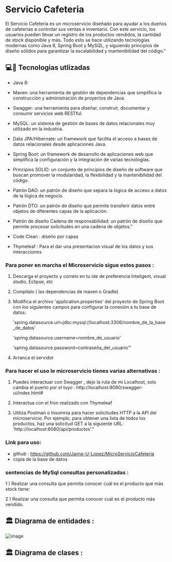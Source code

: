 # Servicio Cafeteria


El Servicio Cafetería es un microservicio diseñado para ayudar a los dueños de cafeterías a controlar sus ventas e inventario. Con este servicio, los usuarios pueden llevar un registro de los productos vendidos, la cantidad de stock disponible y más. Todo esto se hace utilizando tecnologías modernas como Java 8, Spring Boot y MySQL, y siguiendo principios de diseño sólidos para garantizar la escalabilidad y mantenibilidad del código."



## 💻:construction_worker: Tecnologias utlizadas 

- Java 8: 

- Maven: una herramienta de gestión de dependencias que simplifica la construcción y administración de proyectos de Java.

- Swagger: una herramienta para diseñar, construir, documentar y consumir servicios web RESTful.

- MySQL: un sistema de gestión de bases de datos relacionales muy utilizado en la industria.

- Data JPA/Hibernate: un framework que facilita el acceso a bases de datos relacionales desde aplicaciones Java.

- Spring Boot: un framework de desarrollo de aplicaciones web que simplifica la configuración y la integración de varias tecnologías.

- Principios SOLID: un conjunto de principios de diseño de software que buscan promover la modularidad, la flexibilidad y la mantenibilidad del código.

- Patrón DAO: un patrón de diseño que separa la lógica de acceso a datos de la lógica de negocio.

- Patrón DTO: un patrón de diseño que permite transferir datos entre objetos de diferentes capas de la aplicación.

- Patrón de diseño Cadena de responsabilidad: un patrón de diseño que permite procesar solicitudes en una cadena de objetos."

- Code Clean :  diseño por capas 

- Thymeleaf  : Para el dar una presentacion visual de los datos y sus interacciones















### Para poner en marcha el Microservicio sigue estos pasos :
 
 1) Descarga el proyecto y correlo en tu ide de preferencia Inteligent, visual studio, Eclipse, etc
 2) Compilalo ( las dependencias de maven o Gradle)
  
 3)  Modifica el archivo 'application.properties' del proyecto de Spring Boot con los siguientes campos para configurar la conexión a tu base de datos:

      'spring.datasource.url=jdbc:mysql://localhost:3306/nombre_de_la_base_de_datos'

      'spring.datasource.username=nombre_de_usuario'

      'spring.datasource.password=contraseña_del_usuario'"

 4) Arranca el servidor 


###  Para hacer el uso le microservicio tienes varias  alternativas :

1) Puedes interactuar con Swagger , dejo la ruta de mi Localhost, solo cambia el puerto por el tuyo : http://localhost:8080/swagger-ui/index.html#
2) Interactua con el fron realizado con Thymeleaf

3) Utiliza Postman o Insomnia para hacer solicitudes HTTP a la API del microservicio. Por ejemplo, para obtener una lista de todos los productos, haz una solicitud GET a la siguiente URL: 'http://localhost:8080/api/productos'."





### Link para uso:

- github :  https://github.com/Jaime-U-Lopez/MicroServicioCafeteria
- copia de la base de datos


### sentencias de MySql consultas personalizadas :

1 ) Realizar una consulta que permita conocer cuál es el producto que más stock tiene: 



2 )  Realizar una consulta que permita conocer cuál es el producto más vendido.




## 🏛 Diagrama de entidades :

![image](https://user-images.githubusercontent.com/50783391/233806447-3d121259-b843-4c9f-8efc-6bdb92b8a263.png)



## 🏛 Diagrama de clases : 



